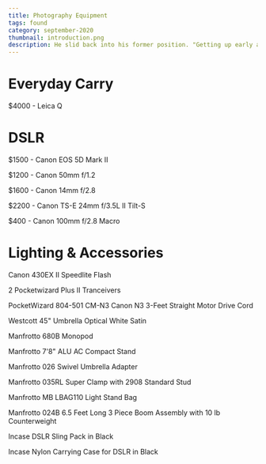 ```yaml
---
title: Photography Equipment
tags: found
category: september-2020
thumbnail: introduction.png
description: He slid back into his former position. "Getting up early all the time", he thought, "it makes you stupid. You've got to get enough sleep. Other travelling salesmen live a life of luxury. For instance, whenever I go back to the guest house during the morning to copy out the contract, these gentlemen are always still sitting there eating their breakfasts.
---
```


# Everyday Carry
$4000 - Leica Q

# DSLR
$1500 - Canon EOS 5D Mark II

$1200 - Canon 50mm f/1.2

$1600 - Canon 14mm f/2.8

$2200 - Canon TS-E 24mm f/3.5L II Tilt-S

$400 - Canon 100mm f/2.8 Macro

# Lighting & Accessories
Canon 430EX II Speedlite Flash

2 Pocketwizard Plus II Tranceivers

PocketWizard 804-501 CM-N3 Canon N3 3-Feet Straight Motor Drive Cord

Westcott 45" Umbrella Optical White Satin

Manfrotto 680B Monopod

Manfrotto 7'8" ALU AC Compact Stand

Manfrotto 026 Swivel Umbrella Adapter

Manfrotto 035RL Super Clamp with 2908 Standard Stud

Manfrotto MB LBAG110 Light Stand Bag

Manfrotto 024B 6.5 Feet Long 3 Piece Boom Assembly with 10 lb Counterweight

Incase DSLR Sling Pack in Black

Incase Nylon Carrying Case for DSLR in Black